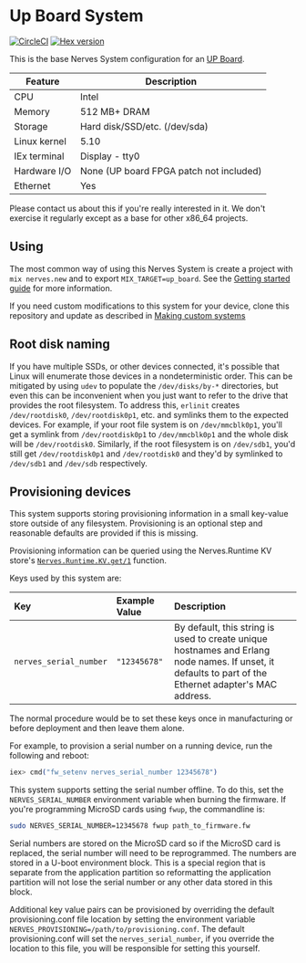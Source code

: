 # Up Board System

[![CircleCI](https://circleci.com/gh/fhunleth/nerves_system_up_board/tree/main.svg?style=svg)](https://circleci.com/gh/fhunleth/nerves_system_up_board/tree/main)
[![Hex version](https://img.shields.io/hexpm/v/nerves_system_up_board.svg "Hex version")](https://hex.pm/packages/nerves_system_up_board)

This is the base Nerves System configuration for an [UP Board](https://up-board.org/up/specifications/).

| Feature              | Description                     |
| -------------------- | ------------------------------- |
| CPU                  | Intel                           |
| Memory               | 512 MB+ DRAM                    |
| Storage              | Hard disk/SSD/etc. (/dev/sda)   |
| Linux kernel         | 5.10                            |
| IEx terminal         | Display - tty0                  |
| Hardware I/O         | None (UP board FPGA patch not included) |
| Ethernet             | Yes                             |

Please contact us about this if you're really interested in it. We don't
exercise it regularly except as a base for other x86_64 projects.

## Using

The most common way of using this Nerves System is create a project with `mix
nerves.new` and to export `MIX_TARGET=up_board`. See the [Getting started
guide](https://hexdocs.pm/nerves/getting-started.html#creating-a-new-nerves-app)
for more information.

If you need custom modifications to this system for your device, clone this
repository and update as described in [Making custom
systems](https://hexdocs.pm/nerves/systems.html#customizing-your-own-nerves-system)

## Root disk naming

If you have multiple SSDs, or other devices connected, it's
possible that Linux will enumerate those devices in a nondeterministic order.
This can be mitigated by using `udev` to populate the `/dev/disks/by-*`
directories, but even this can be inconvenient when you just want to refer to
the drive that provides the root filesystem. To address this, `erlinit` creates
`/dev/rootdisk0`, `/dev/rootdisk0p1`, etc. and symlinks them to the expected
devices. For example, if your root file system is on `/dev/mmcblk0p1`, you'll
get a symlink from `/dev/rootdisk0p1` to `/dev/mmcblk0p1` and the whole disk
will be `/dev/rootdisk0`. Similarly, if the root filesystem is on `/dev/sdb1`,
you'd still get `/dev/rootdisk0p1` and `/dev/rootdisk0` and they'd by symlinked
to `/dev/sdb1` and `/dev/sdb` respectively.

## Provisioning devices

This system supports storing provisioning information in a small key-value store
outside of any filesystem. Provisioning is an optional step and reasonable
defaults are provided if this is missing.

Provisioning information can be queried using the Nerves.Runtime KV store's
[`Nerves.Runtime.KV.get/1`](https://hexdocs.pm/nerves_runtime/Nerves.Runtime.KV.html#get/1)
function.

Keys used by this system are:

Key                    | Example Value     | Description
:--------------------- | :---------------- | :----------
`nerves_serial_number` | `"12345678"`      | By default, this string is used to create unique hostnames and Erlang node names. If unset, it defaults to part of the Ethernet adapter's MAC address.

The normal procedure would be to set these keys once in manufacturing or before
deployment and then leave them alone.

For example, to provision a serial number on a running device, run the following
and reboot:

```elixir
iex> cmd("fw_setenv nerves_serial_number 12345678")
```

This system supports setting the serial number offline. To do this, set the
`NERVES_SERIAL_NUMBER` environment variable when burning the firmware. If you're
programming MicroSD cards using `fwup`, the commandline is:

```sh
sudo NERVES_SERIAL_NUMBER=12345678 fwup path_to_firmware.fw
```

Serial numbers are stored on the MicroSD card so if the MicroSD card is
replaced, the serial number will need to be reprogrammed. The numbers are stored
in a U-boot environment block. This is a special region that is separate from
the application partition so reformatting the application partition will not
lose the serial number or any other data stored in this block.

Additional key value pairs can be provisioned by overriding the default provisioning.conf
file location by setting the environment variable
`NERVES_PROVISIONING=/path/to/provisioning.conf`. The default provisioning.conf
will set the `nerves_serial_number`, if you override the location to this file,
you will be responsible for setting this yourself.

